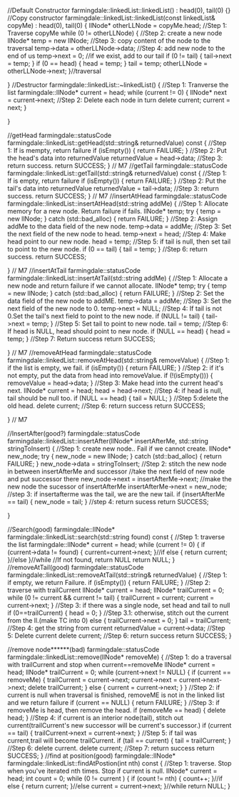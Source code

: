 //Default Constructor
farmingdale::linkedList::linkedList()
	:
	head(0),
	tail(0)
{}
//Copy constructor
farmingdale::linkedList::linkedList(const linkedList& copyMe)
	:
	head(0),
	tail(0)
{
	llNode* otherLLNode = copyMe.head;
	//Step 1: Traverse copyMe
	while (0 != otherLLNode) {
		//Step 2: create a new node
		llNode* temp = new llNode;
		//Step 3: copy content of the node to the traversal
		temp->data = otherLLNode->data;
		//Step 4: add new node to the end of us
		temp->next = 0;
		//if we exist, add to our tail
		if (0 != tail) {
			tail->next = temp;
		}
		if (0 == head) {
			head = temp;
		}
		tail = temp;
		otherLLNode = otherLLNode->next;
	}//traversal

}
//Destructor
farmingdale::linkedList::~linkedList() {
	//Step 1: Tranverse the list
	farmingdale::llNode* current = head;
	while (current != 0) {
		llNode* next = current->next;
		//Step 2:  Delete each node in turn
		delete current;
		current = next;
	}



}

//getHead
farmingdale::statusCode farmingdale::linkedList::getHead(std::string& returnedValue) const {
	//Step 1: If is mempty, return failure
	if (isEmpty()) {
		return FAILURE;
	}
	//Step 2: Put the head's data into returnedValue
	returnedValue = head->data;
	//Step 3: return success.
	return SUCCESS;
} // M7
//getTail
farmingdale::statusCode farmingdale::linkedList::getTail(std::string& returnedValue) const {
	//Step 1: If is empty, return failure
	if (isEmpty()) {
		return FAILURE;
	}
	//Step 2: Put the tail's data into returnedValue
	returnedValue = tail->data;
	//Step 3: return success.
	return SUCCESS;
} // M7
//insertAtHead
farmingdale::statusCode farmingdale::linkedList::insertAtHead(std::string addMe) {
	//Step 1: Allocate memory for a new node. Return failure if fails.
	llNode* temp;
	try {
		temp = new llNode;
	}
	catch (std::bad_alloc) {
		return FAILURE;
	}
	//Step 2: Assign addMe to the data field of the new node.
	temp->data = addMe;
	//Step 3: Set the next field of the new node to head.
	temp->next = head;
	//Step 4: Make head point to our new node.
	head = temp;
	//Step 5: if tail is null, then set tail to point to the new node.
	if (0 == tail) {
		tail = temp;
	}
	//Step 6: return success.
	return SUCCESS;

} // M7
//insertAtTail
farmingdale::statusCode farmingdale::linkedList::insertAtTail(std::string addMe) {
	//Step 1: Allocate a new node and return failure if we cannot allocate.
	llNode* temp;
	try {
		temp = new llNode;
	}
	catch (std::bad_alloc) {
		return FAILURE;
	}
	//Step 2: Set the data field of the new node to addME.
	temp->data = addMe;
	//Step 3: Set the next field of the new node to 0.
	temp->next = NULL;
	//Step 4: If tail is not 0.Set the tail's next field to point to the new node.
	if (NULL != tail) {
		tail->next = temp;
	}
	//Step 5: Set tail to point to new node.
	tail = temp;
	//Step 6: If head is NULL, head should point to new node.
	if (NULL == head) {
		head = temp;
	}
	//Step 7: Return success
	return SUCCESS;


} // M7
//removeAtHead
farmingdale::statusCode farmingdale::linkedList::removeAtHead(std::string& removeValue) {
	//Step 1: if the list is empty, we fail.
	if (isEmpty()) {
		return FAILURE;
	}
	//Step 2: if it's not empty, put the data from head into removeValue.
	if (!(isEmpty())) {
		removeValue = head->data;
	}
	//Step 3: Make head into the current head's next.
	llNode* current = head;
	head = head->next;
        //Step 4: if head is null, tail should be null too.
	if (NULL == head) {
		tail = NULL;
	}
	//Step 5:delete the old head.
	delete current;
        //Step 6: return success
	return SUCCESS;

} // M7

//InsertAfter(good?)
farmingdale::statusCode farmingdale::linkedList::insertAfter(llNode* insertAfterMe, std::string stringToInsert) {
//Step 1: create new node.. Fail if we cannot create.
	llNode* new_node;
	try {
		new_node = new llNode;
	}
	catch (std::bad_alloc) {
		return FAILURE;
	}
	new_node->data = stringToInsert;
	//Step 2: stitch the new node in between insertAfterMe and successor
	//take the next field of new node and put successor there
	new_node->next = insertAfterMe->next;
	//make the new node the sucessor of insertAfterMe
	insertAfterMe->next = new_node;
	//step 3: if insertafterme was the tail, we are the new tail.
	if (insertAfterMe == tail) {
		new_node = tail;
	}
	//step 4: return sucess
	return SUCCESS;

}

//Search(good)
farmingdale::llNode* farmingdale::linkedList::search(std::string found) const {
	//Step 1: traverse the list
	farmingdale::llNode* current = head;
	while (current != 0) {
		if (current->data != found) {
			 current=current->next;
			}//if
		else {
			return current;
		}//else
		}//while
	//If not found, return NULL
	return NULL;
}
//removeAtTail(good)
farmingdale::statusCode farmingdale::linkedList::removeAtTail(std::string& returnedValue) {
	//Step 1: if empty, we return Failure.
	if (isEmpty()) {
		return FAILURE;
	}
	//Step 2: traverse with trailCurrent
	llNode* current = head;
	llNode* trailCurrent = 0;
	while (0 != current && current != tail) {
		trailCurrent = current;
		current = current->next;
	}
		//Step 3: if there was a single node, set head and tail to null
		if (0==trailCurrent) {
			head = 0;
		}
		//Step 3.1: otherwise, stitch out the current from the ll.(make TC into 0)
		else {
			trailCurrent->next = 0;
			}
		tail = trailCurrent;
		//Step 4: get the string from current
		returnedValue = current->data;
		//Step 5: Delete current
		delete current;
		//Step 6: return success
		return SUCCESS;
}

//remove node******(bad)
farmingdale::statusCode farmingdale::linkedList::remove(llNode* removeMe) {
	//Step 1: do a traversal with trailCurrent and stop when current==removeMe
	llNode* current = head;
	llNode* trailCurrent = 0;
	while (current->next != NULL) {
		if (current == removeMe) {
			trailCurrent = current->next;
			current->next = current->next->next;
			delete trailCurrent;
			}
		else {
			current = current->next;
		}
	}
	//Step 2: if current is null when traversal is finished, removeME is not in the linked list and we return failure
	if (current == NULL) {
		return FAILURE;
	}
	//Step 3: if removeMe is head, then remove the head.
	if (removeMe == head) {
		delete head;
	}
	//Step 4: if current is an interior node(tail), stitch out current(trailCurrent's new successor will be current's successor.)
		if (current == tail) {
			trailCurrent->next = current->next;
		}
	//Step 5: if tail was current,trail will become trailCurrent.
		if (tail == current) {
			tail = trailCurrent;
		}
        //Step 6: delete current.
		delete current;
	//Step 7: return success
		return SUCCESS;
}
//find at position(good)
farmingdale::llNode* farmingdale::linkedList::findAtPostion(int nth) const {
	//Step 1: traverse. Stop when you've iterated nth times. Stop if current is null.
	llNode* current = head;
	int count = 0;
	while (0 != current ) {
		if (count != nth) {
			count++;
		}//if
		else {
			return current;
		}//else
		current = current->next;
		}//while
	return NULL;
}
